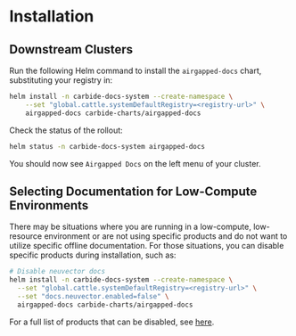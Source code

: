 # Installation

## Downstream Clusters

Run the following Helm command to install the `airgapped-docs` chart, substituting your registry in:

```bash
helm install -n carbide-docs-system --create-namespace \
    --set "global.cattle.systemDefaultRegistry=<registry-url>" \
    airgapped-docs carbide-charts/airgapped-docs
```

Check the status of the rollout:

```bash
helm status -n carbide-docs-system airgapped-docs
```

You should now see `Airgapped Docs` on the left menu of your cluster.

## Selecting Documentation for Low-Compute Environments

There may be situations where you are running in a low-compute, low-resource environment or are not using specific products and do not want to utilize specific offline documentation. For those situations, you can disable specific products during installation, such as:

```bash
# Disable neuvector docs
helm install -n carbide-docs-system --create-namespace \
  --set "global.cattle.systemDefaultRegistry=<registry-url>" \
  --set "docs.neuvector.enabled=false" \
  airgapped-docs carbide-charts/airgapped-docs
```

For a full list of products that can be disabled, see [here](https://github.com/rancherfederal/carbide-charts/blob/main/charts/airgapped-docs/values.yaml).